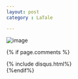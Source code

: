 ```yaml
---
layout: post
category : LaTale

---
```


![image](https://user-images.githubusercontent.com/21037401/111992367-a9f94280-8b58-11eb-8054-79ca222fe467.png)



{% if page.comments %}
<div id="post-disqus" class="container">
{% include disqus.html%}
</div>
{%endif%}

